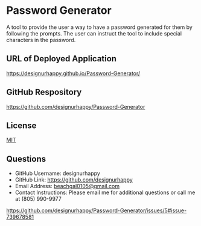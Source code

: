# Password Generator
A tool to provide the user a way to have a password generated for them by following the prompts. The user can instruct the tool to include special characters in the password.

## URL of Deployed Application
https://designurhappy.github.io/Password-Generator/

## GitHub Respository
https://github.com/designurhappy/Password-Generator


## License
[MIT](https://choosealicense.com/licenses/mit/)


## Questions
* GitHub Username: designurhappy
* GitHub Link: https://github.com/designurhappy
* Email Address: beachgal0105@gmail.com
* Contact Instructions: Please email me for additional questions or call me at (805) 990-9977

https://github.com/designurhappy/Password-Generator/issues/5#issue-739678581
